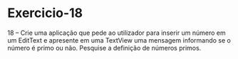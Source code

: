 # Exercicio-18
18 – Crie uma aplicação que pede ao utilizador para inserir um número em um EditText e apresente em uma TextView uma mensagem informando se o número é primo ou não. Pesquise a definição de números primos.
